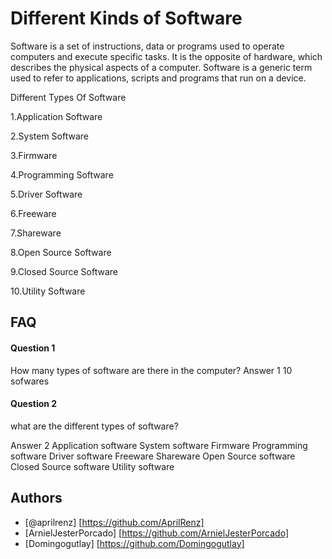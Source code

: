# Different Kinds of Software

Software is a set of instructions, data or programs used to operate computers and execute specific tasks. It is the opposite of hardware, which describes the physical aspects of a computer. Software is a generic term used to refer to applications, scripts and programs that run on a device.

Different Types Of Software

1.Application Software

2.System Software

3.Firmware

4.Programming Software

5.Driver Software

6.Freeware

7.Shareware

8.Open Source Software

9.Closed Source Software

10.Utility Software


## FAQ

#### Question 1
How many types of software are there in the computer?
Answer 1
10 sofwares

#### Question 2
what are the different types of software?

Answer 2
Application software
System software
Firmware
Programming software
Driver software
Freeware
Shareware
Open Source software
Closed Source software
Utility software


## Authors
- [@aprilrenz] [https://github.com/AprilRenz]
- [ArnielJesterPorcado] [https://github.com/ArnielJesterPorcado]
- [Domingogutlay] [https://github.com/Domingogutlay]
